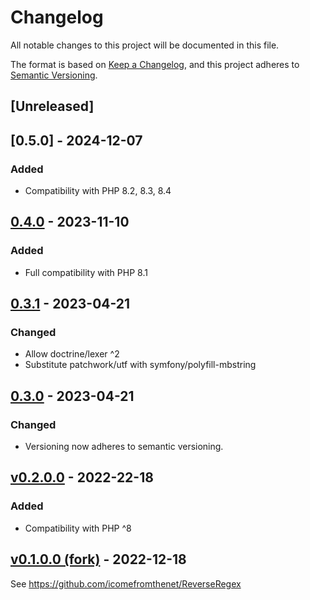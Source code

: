 # Changelog

All notable changes to this project will be documented in this file.

The format is based on [Keep a Changelog](https://keepachangelog.com/en/1.0.0/),
and this project adheres to [Semantic Versioning](https://semver.org/spec/v2.0.0.html).

## [Unreleased]
## [0.5.0] - 2024-12-07
### Added
- Compatibility with PHP 8.2, 8.3, 8.4

## [0.4.0] - 2023-11-10
### Added
- Full compatibility with PHP 8.1

## [0.3.1] - 2023-04-21
### Changed
- Allow doctrine/lexer ^2
- Substitute patchwork/utf with symfony/polyfill-mbstring

## [0.3.0] - 2023-04-21
### Changed
- Versioning now adheres to semantic versioning.

## [v0.2.0.0] - 2022-22-18

### Added
- Compatibility with PHP ^8

## [v0.1.0.0 (fork)] - 2022-12-18

See https://github.com/icomefromthenet/ReverseRegex

[0.4.0]: https://github.com/ilario-pierbattista/ReverseRegex/compare/0.3.1..0.4.0
[0.3.1]: https://github.com/ilario-pierbattista/ReverseRegex/compare/0.3.0..0.3.1
[0.3.0]: https://github.com/ilario-pierbattista/ReverseRegex/compare/v0.2.0.0..0.3.0
[v0.2.0.0]: https://github.com/ilario-pierbattista/ReverseRegex/compare/v0.1.0.0..v0.2.0.0
[v0.1.0.0 (fork)]: https://github.com/icomefromthenet/ReverseRegex/releases/tag/v0.1.0.0
